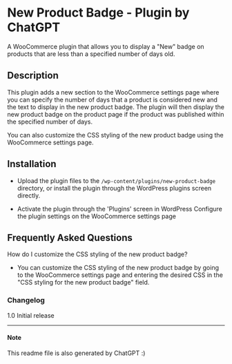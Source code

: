 # New Product Badge - Plugin by ChatGPT
A WooCommerce plugin that allows you to display a "New" badge on products that are less than a specified number of days old.

## Description
This plugin adds a new section to the WooCommerce settings page where you can specify the number of days that a product is considered new and the text to display in the new product badge. The plugin will then display the new product badge on the product page if the product was published within the specified number of days.

You can also customize the CSS styling of the new product badge using the WooCommerce settings page.

## Installation
- Upload the plugin files to the `/wp-content/plugins/new-product-badge` directory, or install the plugin through the WordPress plugins screen directly.

- Activate the plugin through the 'Plugins' screen in WordPress
Configure the plugin settings on the WooCommerce settings page

## Frequently Asked Questions
How do I customize the CSS styling of the new product badge?

- You can customize the CSS styling of the new product badge by going to the WooCommerce settings page and entering the desired CSS in the "CSS styling for the new product badge" field.


### Changelog
1.0
Initial release


-------
#### Note
This readme file is also generated by ChatGPT :)
